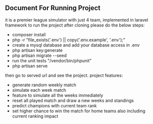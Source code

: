 ## Document For Running Project

it is a premier league simulator with just 4 team, implemented in laravel framework
 to run the project after cloning please do the below steps:

- composer install
- php -r "file_exists('.env') || copy('.env.example', '.env');"
- create a mysql database and add your database access in .env
- php artisan key:generate 
- php artisan migrate --seed
- run the unit tests "/vendor/bin/phpunit"
- php artisan serve

then go to served url and see the project.
project features:
- generate random weekly match
- simulate each week match
- feature to simulate all the weeks immediately
- reset all played match and draw a new weeks and standings
- predict champions with current team rank
- set higher chance to win the match for home teams also including current ranking impact
